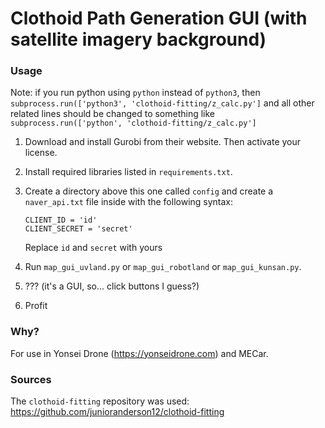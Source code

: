 # Clothoid Path Generation GUI (with satellite imagery background)

### Usage
Note: if you run python using `python` instead of `python3`, then `subprocess.run(['python3', 'clothoid-fitting/z_calc.py']` and all other related lines should be changed to something like `subprocess.run(['python', 'clothoid-fitting/z_calc.py']`
1. Download and install Gurobi from their website. Then activate your license.
2. Install required libraries listed in `requirements.txt`.
3. Create a directory above this one called `config` and create a `naver_api.txt` file inside with the following syntax:
    ```
    CLIENT_ID = 'id'
    CLIENT_SECRET = 'secret'
    ```
    Replace `id` and `secret` with yours

4. Run `map_gui_uvland.py` or `map_gui_robotland` or `map_gui_kunsan.py`.
5. ??? (it's a GUI, so... click buttons I guess?)
6. Profit

### Why?
For use in Yonsei Drone (https://yonseidrone.com) and MECar.

### Sources
The `clothoid-fitting` repository was used: https://github.com/junioranderson12/clothoid-fitting 